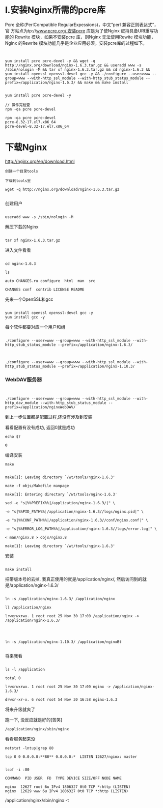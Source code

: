# l.安装Nginx所需的pcre库
Pcre 全称(PerlCompatible RegularExpessions)，中文“perl 兼容正则表达式”，官
方站点为tp://www.pcre.org/,安装pcre 库是为了使Nginx 皮持具备URI重写功能的
Rewrite 模块，如果不安装pcre 库，则Nginx 无法使用Rewite 模块功能，Nginx 的Rewrite
模块功能几乎是企业应用必须。安装pcre库的过程如下。

```


```


```
yum install pcre pcre-devel -y && wget -q http://nginx.org/download/nginx-1.6.3.tar.gz && useradd www -s /sbin/nologin -M && tar xf nginx-1.6.3.tar.gz && cd nginx-1.6.3 && 
yum install openssl openssl-devel gcc -y && ./configure --user=www --group=www --with-http_ssl_module --with-http_stub_status_module --prefix=/application/nginx-1.6.3/ && make && make install

```



```

yum install pcre pcre-devel -y

// 操作完检查
rpm -qa pcre pcre-devel

rpm -qa pcre pcre-devel
pcre-8.32-17.el7.x86_64
pcre-devel-8.32-17.el7.x86_64

```



# 下载Nginx

http://nginx.org/en/download.html

```
创建一个目录tools

下载到tools里

wget -q http://nginx.org/download/nginx-1.6.3.tar.gz


```
创建用户
```

useradd www -s /sbin/nologin -M
```


解压下载的Nginx
```

tar xf nginx-1.6.3.tar.gz

```

进入文件看看

```

cd nginx-1.6.3

ls

auto CHANGES.ru configure  html  man  src

CHANGES conf  contrib LICENSE README

```
先来一个OpenSSL和gcc
```

yum install openssl openssl-devel gcc -y
yum install gcc -y
```

每个软件都要对应一个用户和组

```

./configure --user=www --group=www --with-http_ssl_module --with-http_stub_status_module --prefix=/application/nginx-1.6.3/
 


./configure --user=www --group=www --with-http_ssl_module --with-http_stub_status_module --prefix=/application/nginx-1.10.3/
```

### WebDAV服务器
```


./configure --user=www --group=www --with-http_ssl_module --with-http_dav_module --with-http_stub_status_module --prefix=/application/nginxWebDAV/

```


到上一步位置都是配置过程,还没有涉及到安装

看看配置有没有成功, 返回0就是成功
```
echo $?                      

0
```


编译安装
```
make


make[1]: Leaving directory `/wt/tools/nginx-1.6.3'

make -f objs/Makefile manpage

make[1]: Entering directory `/wt/tools/nginx-1.6.3'

sed -e "s|%%PREFIX%%|/application/nginx-1.6.3/|" \

-e "s|%%PID_PATH%%|/application/nginx-1.6.3//logs/nginx.pid|" \

-e "s|%%CONF_PATH%%|/application/nginx-1.6.3//conf/nginx.conf|" \

-e "s|%%ERROR_LOG_PATH%%|/application/nginx-1.6.3//logs/error.log|" \

< man/nginx.8 > objs/nginx.8

make[1]: Leaving directory `/wt/tools/nginx-1.6.3'
```
安装
```

make install
```


把带版本号的去掉, 我真正使用的就是/application/nginx/,  然后访问到的就是/application/nginx-1.6.3/
 
```

ln -s /application/nginx-1.6.3/ /application/nginx

ll /application/nginx                             

lrwxrwxrwx. 1 root root 25 Nov 30 17:00 /application/nginx -> /application/nginx-1.6.3/




ln -s /application/nginx-1.10.3/ /application/nginxBt


```

将来我看

```

ls -l /application

total 0

lrwxrwxrwx. 1 root root 25 Nov 30 17:00 nginx -> /application/nginx-1.6.3/

drwxr-xr-x. 6 root root 54 Nov 30 16:58 nginx-1.6.3

```

将来升级就爽了 

跑一下, 没反应就是好的[苦笑]
```
/application/nginx/sbin/nginx

```

看看服务起来没

```
netstat -lntup|grep 80

tcp 0 0 0.0.0.0:**80** 0.0.0.0:*  LISTEN 12627/nginx: master


lsof -i :80          

COMMAND  PID USER  FD  TYPE DEVICE SIZE/OFF NODE NAME

nginx  12627 root 6u IPv4 1806327 0t0 TCP *:http (LISTEN)
nginx  12629 www 6u IPv4 1806327 0t0 TCP *:http (LISTEN)
```



/application/nginx/sbin/nginx -t



